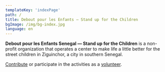 ```yaml
---
templateKey: 'indexPage'
path: /
title: Debout pour les Enfants — Stand up for the Children
bgImage: /img/bg-index.jpg
language: en
---
```

**Debout pour les Enfants Senegal &mdash; Stand up for the Children** is a non-profit organization that operates a center to make life a little better for the street children in Ziguinchor, a city in southern Senegal.
<div class='call-to-action'><p><a href='en/contribution' class='button'>Contribute</a> or participate in the activities as a <a href='en/volunteer'>volunteer</a>.</p></div>
